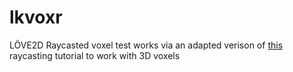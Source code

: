 # lkvoxr
LÖVE2D Raycasted voxel test
works via an adapted verison of [this](https://lodev.org/cgtutor/raycasting.html) raycasting tutorial to work with 3D voxels
